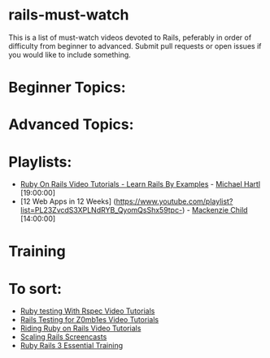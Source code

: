 rails-must-watch
================
This is a list of must-watch videos devoted to Rails, peferably in order of difficulty from beginner to advanced.
Submit pull requests or open issues if you would like to include something.

# Beginner Topics:

# Advanced Topics:

# Playlists:
* [Ruby On Rails Video Tutorials - Learn Rails By Examples](https://www.youtube.com/playlist?list=PLVBFw0Pn9e9L7SOKtL8x4Av39drO5Oi-Q) - [Michael Hartl](https://github.com/mhartl) [19:00:00]
* [12 Web Apps in 12 Weeks] (https://www.youtube.com/playlist?list=PL23ZvcdS3XPLNdRYB_QyomQsShx59tpc-) - [Mackenzie Child](https://github.com/mackenziechild) [14:00:00]

# Training

# To sort:

* [Ruby testing With Rspec Video Tutorials](https://www.youtube.com/playlist?list=PLVBFw0Pn9e9LWbE3Ha5Kh96LnlqrmTDCX)
* [Rails Testing for Z0mb1es Video Tutorials](https://www.youtube.com/playlist?list=PLVBFw0Pn9e9JQ95ijj_ImYETGKfI0TlkJ)
* [Riding Ruby on Rails Video Tutorials ](https://www.youtube.com/playlist?list=PLVBFw0Pn9e9L8f0_etdXbwjRG4cpNJ9nT)
* [Scaling Rails Screencasts](https://www.youtube.com/playlist?list=PLuVcDOUVjW2ePvFapFSHBZ71ya2fLHZS5)
* [Ruby Rails 3 Essential Training](http://www.lynda.com/Ruby-Rails-tutorials/Ruby-Rails-3-Essential-Training/55960-2.html)

